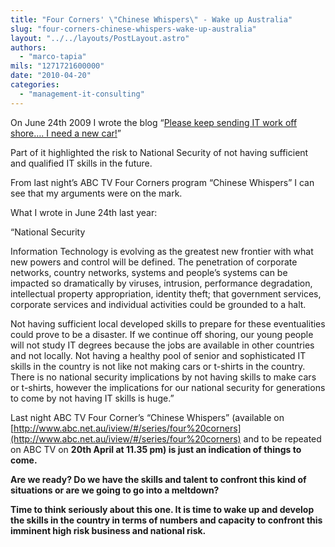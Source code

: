 ```yaml
---
title: "Four Corners' \"Chinese Whispers\" - Wake up Australia"
slug: "four-corners-chinese-whispers-wake-up-australia"
layout: "../../layouts/PostLayout.astro"
authors: 
  - "marco-tapia"
mils: "1271721600000"
date: "2010-04-20"
categories: 
  - "management-it-consulting"
---
```


On June 24th 2009 I wrote the blog “[Please keep sending IT work off shore…. I need a new car!](https://picnet.com.au/blogs/Marco/post/2009/06/24/Please-keep-sending-IT-work-off-shore-I-need-a-new-car!.aspx)”

Part of it highlighted the risk to National Security of not having sufficient and qualified IT skills in the future.

From last night’s ABC TV Four Corners program “Chinese Whispers” I can see that my arguments were on the mark.

What I wrote in June 24th last year:

“National Security

  
Information Technology is evolving as the greatest new frontier with what new powers and control will be defined. The penetration of corporate networks, country networks, systems and people’s systems can be impacted so dramatically by viruses, intrusion, performance degradation, intellectual property appropriation, identity theft; that government services, corporate services and individual activities could be grounded to a halt.

Not having sufficient local developed skills to prepare for these eventualities could prove to be a disaster. If we continue off shoring, our young people will not study IT degrees because the jobs are available in other countries and not locally. Not having a healthy pool of senior and sophisticated IT skills in the country is not like not making cars or t-shirts in the country. There is no national security implications by not having skills to make cars or t-shirts, however the implications for our national security for generations to come by not having IT skills is huge.”

Last night ABC TV Four Corner’s “Chinese Whispers” (available on [http://www.abc.net.au/iview/#/series/four%20corners](http://www.abc.net.au/iview/#/series/four%20corners) and to be repeated on ABC TV on **20th April at 11.35 pm) is just an indication of things to come.**

**Are we ready? **Do we have the skills and talent to confront this kind of situations or are we going to go into a meltdown?****

**Time to think seriously about this one. It is time to wake up and develop the skills in the country in terms of numbers and capacity to confront this imminent high risk business and national risk.**
